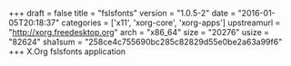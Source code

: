 +++
draft = false
title = "fslsfonts"
version = "1.0.5-2"
date = "2016-01-05T20:18:37"
categories = ['x11', 'xorg-core', 'xorg-apps']
upstreamurl = "http://xorg.freedesktop.org"
arch = "x86_64"
size = "20276"
usize = "82624"
sha1sum = "258ce4c755690bc285c82829d55e0be2a63a99f6"
+++
X.Org fslsfonts application